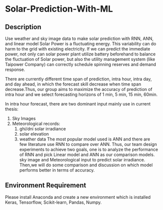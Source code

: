 # Solar-Prediction-With-ML
## Description
Use weather and sky image data to make solar prediction with RNN, ANN, and linear model
Solar Power is a fluctuating energy. This variability can do harm to the grid with existing electricity. If we can predict the immediate power, not only can solar power plant utilize battery beforehand to balance the fluctuation of Solar power, but also the utility management system (like ​Taipower Company​) can correctly schedule spinning reserves and demand response. 
 
There are currently different time span of prediction, intra hour, intra day, and day ahead, in which the forecast skill decrease when time span decrease.Thus, our group aims to maximize the accuracy of prediction of intra hour and we select forecasting horizons of 1 min, 5 min, 15 min, 60min.  
 
In intra hour forecast, there are two dominant input mainly use in current thesis: 
1. Sky Images
2. Meteorological records: 
   1. ghi/dni solar irradiance
   2. solar elevation
   3. weather data The most popular model used is ANN and there are few literature use RNN to compare over ANN. Thus, our team design experiments to achieve two goals, one is to analyze the performance of RNN and pick Linear model and ANN as our comparison models. sky image and Meteorological input to predict solar irradiance. Then,we will do some comparison and discussion on which model performs better in terms of accuracy. 

## Environment Requirement
Please install Anaconda and create a new environment which is installed Keras, Tensorflow, Scikit-learn, Pandas, Numpy.
